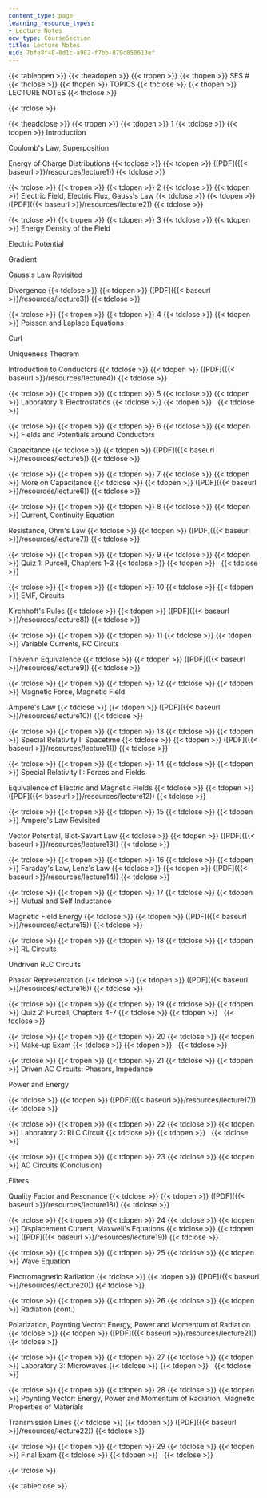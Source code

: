 ```yaml
---
content_type: page
learning_resource_types:
- Lecture Notes
ocw_type: CourseSection
title: Lecture Notes
uid: 7bfe8f48-8d1c-a982-f7bb-879c850613ef
---
```


{{< tableopen >}}
{{< theadopen >}}
{{< tropen >}}
{{< thopen >}}
SES #
{{< thclose >}}
{{< thopen >}}
TOPICS
{{< thclose >}}
{{< thopen >}}
LECTURE NOTES
{{< thclose >}}

{{< trclose >}}

{{< theadclose >}}
{{< tropen >}}
{{< tdopen >}}
1
{{< tdclose >}}
{{< tdopen >}}
Introduction  
  
Coulomb's Law, Superposition  
  
Energy of Charge Distributions
{{< tdclose >}}
{{< tdopen >}}
([PDF]({{< baseurl >}}/resources/lecture1))
{{< tdclose >}}

{{< trclose >}}
{{< tropen >}}
{{< tdopen >}}
2
{{< tdclose >}}
{{< tdopen >}}
Electric Field, Electric Flux, Gauss's Law
{{< tdclose >}}
{{< tdopen >}}
([PDF]({{< baseurl >}}/resources/lecture2))
{{< tdclose >}}

{{< trclose >}}
{{< tropen >}}
{{< tdopen >}}
3
{{< tdclose >}}
{{< tdopen >}}
Energy Density of the Field  
  
Electric Potential  
  
Gradient  
  
Gauss's Law Revisited  
  
Divergence
{{< tdclose >}}
{{< tdopen >}}
([PDF]({{< baseurl >}}/resources/lecture3))
{{< tdclose >}}

{{< trclose >}}
{{< tropen >}}
{{< tdopen >}}
4
{{< tdclose >}}
{{< tdopen >}}
Poisson and Laplace Equations  
  
Curl  
  
Uniqueness Theorem  
  
Introduction to Conductors
{{< tdclose >}}
{{< tdopen >}}
([PDF]({{< baseurl >}}/resources/lecture4))
{{< tdclose >}}

{{< trclose >}}
{{< tropen >}}
{{< tdopen >}}
5
{{< tdclose >}}
{{< tdopen >}}
Laboratory 1: Electrostatics
{{< tdclose >}}
{{< tdopen >}}
 
{{< tdclose >}}

{{< trclose >}}
{{< tropen >}}
{{< tdopen >}}
6
{{< tdclose >}}
{{< tdopen >}}
Fields and Potentials around Conductors  
  
Capacitance
{{< tdclose >}}
{{< tdopen >}}
([PDF]({{< baseurl >}}/resources/lecture5))
{{< tdclose >}}

{{< trclose >}}
{{< tropen >}}
{{< tdopen >}}
7
{{< tdclose >}}
{{< tdopen >}}
More on Capacitance
{{< tdclose >}}
{{< tdopen >}}
([PDF]({{< baseurl >}}/resources/lecture6))
{{< tdclose >}}

{{< trclose >}}
{{< tropen >}}
{{< tdopen >}}
8
{{< tdclose >}}
{{< tdopen >}}
Current, Continuity Equation  
  
Resistance, Ohm's Law
{{< tdclose >}}
{{< tdopen >}}
([PDF]({{< baseurl >}}/resources/lecture7))
{{< tdclose >}}

{{< trclose >}}
{{< tropen >}}
{{< tdopen >}}
9
{{< tdclose >}}
{{< tdopen >}}
Quiz 1: Purcell, Chapters 1-3
{{< tdclose >}}
{{< tdopen >}}
 
{{< tdclose >}}

{{< trclose >}}
{{< tropen >}}
{{< tdopen >}}
10
{{< tdclose >}}
{{< tdopen >}}
EMF, Circuits  
  
Kirchhoff's Rules
{{< tdclose >}}
{{< tdopen >}}
([PDF]({{< baseurl >}}/resources/lecture8))
{{< tdclose >}}

{{< trclose >}}
{{< tropen >}}
{{< tdopen >}}
11
{{< tdclose >}}
{{< tdopen >}}
Variable Currents, RC Circuits  
  
Thévenin Equivalence
{{< tdclose >}}
{{< tdopen >}}
([PDF]({{< baseurl >}}/resources/lecture9))
{{< tdclose >}}

{{< trclose >}}
{{< tropen >}}
{{< tdopen >}}
12
{{< tdclose >}}
{{< tdopen >}}
Magnetic Force, Magnetic Field  
  
Ampere's Law
{{< tdclose >}}
{{< tdopen >}}
([PDF]({{< baseurl >}}/resources/lecture10))
{{< tdclose >}}

{{< trclose >}}
{{< tropen >}}
{{< tdopen >}}
13
{{< tdclose >}}
{{< tdopen >}}
Special Relativity I: Spacetime
{{< tdclose >}}
{{< tdopen >}}
([PDF]({{< baseurl >}}/resources/lecture11))
{{< tdclose >}}

{{< trclose >}}
{{< tropen >}}
{{< tdopen >}}
14
{{< tdclose >}}
{{< tdopen >}}
Special Relativity II: Forces and Fields  
  
Equivalence of Electric and Magnetic Fields
{{< tdclose >}}
{{< tdopen >}}
([PDF]({{< baseurl >}}/resources/lecture12))
{{< tdclose >}}

{{< trclose >}}
{{< tropen >}}
{{< tdopen >}}
15
{{< tdclose >}}
{{< tdopen >}}
Ampere's Law Revisited  
  
Vector Potential, Biot-Savart Law
{{< tdclose >}}
{{< tdopen >}}
([PDF]({{< baseurl >}}/resources/lecture13))
{{< tdclose >}}

{{< trclose >}}
{{< tropen >}}
{{< tdopen >}}
16
{{< tdclose >}}
{{< tdopen >}}
Faraday's Law, Lenz's Law
{{< tdclose >}}
{{< tdopen >}}
([PDF]({{< baseurl >}}/resources/lecture14))
{{< tdclose >}}

{{< trclose >}}
{{< tropen >}}
{{< tdopen >}}
17
{{< tdclose >}}
{{< tdopen >}}
Mutual and Self Inductance  
  
Magnetic Field Energy
{{< tdclose >}}
{{< tdopen >}}
([PDF]({{< baseurl >}}/resources/lecture15))
{{< tdclose >}}

{{< trclose >}}
{{< tropen >}}
{{< tdopen >}}
18
{{< tdclose >}}
{{< tdopen >}}
RL Circuits  
  
Undriven RLC Circuits  
  
Phasor Representation
{{< tdclose >}}
{{< tdopen >}}
([PDF]({{< baseurl >}}/resources/lecture16))
{{< tdclose >}}

{{< trclose >}}
{{< tropen >}}
{{< tdopen >}}
19
{{< tdclose >}}
{{< tdopen >}}
Quiz 2: Purcell, Chapters 4-7
{{< tdclose >}}
{{< tdopen >}}
 
{{< tdclose >}}

{{< trclose >}}
{{< tropen >}}
{{< tdopen >}}
20
{{< tdclose >}}
{{< tdopen >}}
Make-up Exam
{{< tdclose >}}
{{< tdopen >}}
 
{{< tdclose >}}

{{< trclose >}}
{{< tropen >}}
{{< tdopen >}}
21
{{< tdclose >}}
{{< tdopen >}}
Driven AC Circuits: Phasors, Impedance

Power and Energy


{{< tdclose >}}
{{< tdopen >}}
([PDF]({{< baseurl >}}/resources/lecture17))
{{< tdclose >}}

{{< trclose >}}
{{< tropen >}}
{{< tdopen >}}
22
{{< tdclose >}}
{{< tdopen >}}
Laboratory 2: RLC Circuit
{{< tdclose >}}
{{< tdopen >}}
 
{{< tdclose >}}

{{< trclose >}}
{{< tropen >}}
{{< tdopen >}}
23
{{< tdclose >}}
{{< tdopen >}}
AC Circuits (Conclusion)  
  
Filters  
  
Quality Factor and Resonance
{{< tdclose >}}
{{< tdopen >}}
([PDF]({{< baseurl >}}/resources/lecture18))
{{< tdclose >}}

{{< trclose >}}
{{< tropen >}}
{{< tdopen >}}
24
{{< tdclose >}}
{{< tdopen >}}
Displacement Current, Maxwell's Equations
{{< tdclose >}}
{{< tdopen >}}
([PDF]({{< baseurl >}}/resources/lecture19))
{{< tdclose >}}

{{< trclose >}}
{{< tropen >}}
{{< tdopen >}}
25
{{< tdclose >}}
{{< tdopen >}}
Wave Equation  
  
Electromagnetic Radiation
{{< tdclose >}}
{{< tdopen >}}
([PDF]({{< baseurl >}}/resources/lecture20))
{{< tdclose >}}

{{< trclose >}}
{{< tropen >}}
{{< tdopen >}}
26
{{< tdclose >}}
{{< tdopen >}}
Radiation (cont.)  
  
Polarization, Poynting Vector: Energy, Power and Momentum of Radiation
{{< tdclose >}}
{{< tdopen >}}
([PDF]({{< baseurl >}}/resources/lecture21))
{{< tdclose >}}

{{< trclose >}}
{{< tropen >}}
{{< tdopen >}}
27
{{< tdclose >}}
{{< tdopen >}}
Laboratory 3: Microwaves
{{< tdclose >}}
{{< tdopen >}}
 
{{< tdclose >}}

{{< trclose >}}
{{< tropen >}}
{{< tdopen >}}
28
{{< tdclose >}}
{{< tdopen >}}
Poynting Vector: Energy, Power and Momentum of Radiation, Magnetic Properties of Materials  
  
Transmission Lines
{{< tdclose >}}
{{< tdopen >}}
([PDF]({{< baseurl >}}/resources/lecture22))
{{< tdclose >}}

{{< trclose >}}
{{< tropen >}}
{{< tdopen >}}
29
{{< tdclose >}}
{{< tdopen >}}
Final Exam
{{< tdclose >}}
{{< tdopen >}}
 
{{< tdclose >}}

{{< trclose >}}

{{< tableclose >}}